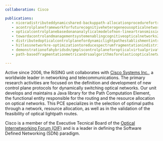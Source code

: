 ```yaml
---
collaboration: Cisco

publications:
   - niceradistributeddynamicshared-backuppath-allocationprocedurefortransmission-impairedwdmopticalnetworks2012
   - acontrolplaneframeworkforfuturecognitiveheterogeneousopticalnetworks2012
   - opticalcontrolplanebasedonananalyticalmodelofnon-lineartransmissioneffectsinaself-optimizednetwork2013
   - towardacontrolandmanagementsystemenablingcognitiveopticalnetworks2013
   - distributedopticalcontrolplanefordynamiclightpathestablishmentintranslucentopticalnetworksbasedonreachabilitygraph2013
   - hitlessnetworkre-optimizationtoreducespectrumfragmentationindistributedgmplsflexibleopticalnetworks2013
   - demonstrationofahybridsdn/gmplscontrolplaneforopticalvirtualprivatenetworkswithrestorationcapabilities2016
   - path-basedfragmentationmetricandrsaalgorithmsforelasticopticalnetworks2019

---
```


Active since 2006, the RiSING unit collaborates with [Cisco Systems Inc.](https://www.cisco.com), a worldwide leader in networking and telecommunications. The primary research activities are focused on the definition and development of new control plane protocols for dynamically switching optical networks. Our unit develops and maintains a Java library for the Path Computation Element, the functional entity responsible for the routing and the resource allocation on optical networks. This PCE specializes in the selection of optimal paths through a network, resource allocation, as well as in the validation of the feasibility of optical lightpath routes.

Cisco is a member of the Executive Tecnical Board of the [Optical Internetworking Forum (OIF)](https://www.oiforum.com/) and is a leader in defining the Software Defined Networking (SDN) paradigm.

